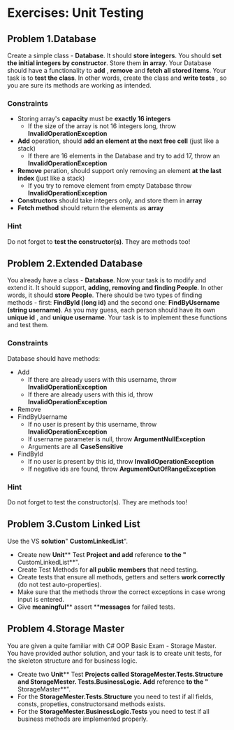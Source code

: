 # Exercises: Unit Testing

## Problem 1.Database

Create a simple class - **Database**. It should **store integers**. You should **set the initial integers by constructor**. Store them **in array**. Your Database should have a functionality to **add** , **remove** and **fetch all stored items**. Your task is to **test the class**. In other words, create the class and **write tests** , so you are sure its methods are working as intended.

### Constraints

- Storing array&#39;s **capacity** must be **exactly 16 integers**
  - If the size of the array is not 16 integers long, throw **InvalidOperationException**
- **Add** operation, should **add an element at the next free cell** (just like a stack)
  - If there are 16 elements in the Database and try to add 17, throw an **InvalidOperationException**
- **Remove** peration, should support only removing an element **at the last index** (just like a stack)
  - If you try to remove element from empty Database throw **InvalidOperationException**
- **Constructors** should take integers only, and store them in **array**
- **Fetch method** should return the elements as **array**

### Hint

Do not forget to **test the constructor(s)**. They are methods too!

## Problem 2.Extended Database

You already have a class - **Database**. Now your task is to modify and extend it. It should support, **adding, removing and finding People**. In other words, it should **store People**. There should be two types of finding methods - first: **FindById (long id)** and the second one: **FindByUsername (string username)**. As you may guess, each person should have its own **unique id** , and **unique username**. Your task is to implement these functions and test them.

### Constraints

Database should have methods:

- Add
  - If there are already users with this username, throw **InvalidOperationException**
  - If there are already users with this id, throw **InvalidOperationException**
- Remove
- FindByUsername
  - If no user is present by this username, throw **InvalidOperationException**
  - If username parameter is null, throw **ArgumentNullException**
  - Arguments are all **CaseSensitive**
- FindById
  - If no user is present by this id, throw **InvalidOperationException**
  - If negative ids are found, throw **ArgumentOutOfRangeException**

### Hint

Do not forget to test the constructor(s). They are methods too!

## Problem 3.Custom Linked List

Use the VS **solution**&quot; **CustomLinkedList**&quot;.

- Create new **Unit**** Test ****Project** and **add**** reference **to the &quot;** CustomLinkedList**&quot;.
- Create Test Methods for **all public members** that need testing.
- Create tests that ensure all methods, getters and setters **work correctly** (do not test auto-properties).
- Make sure that the methods throw the correct exceptions in case wrong input is entered.
- Give **meaningful**** assert ****messages** for failed tests.

## Problem 4.Storage Master

You are given a quite familiar with C# OOP Basic Exam  -  Storage Master. You have provided author solution, and your task is to create unit tests, for the skeleton structure and for business logic.

- Create two **Unit**** Test ****Projects** called **StorageMester.Tests.Structure** and **StorageMester. Tests.BusinessLogic**. **Add**** reference **to the &quot;** StorageMaster**&quot;.
- For the **StorageMester.Tests.Structure** you need to test if all fields, consts, propeties, constructorsand methods exists.
- For the **StorageMester.BusinessLogic.Tests** you need to test if all business methods are implemented properly.